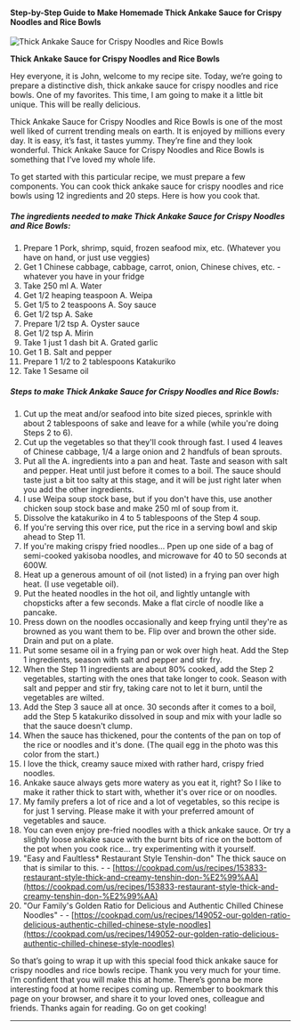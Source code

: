             

#### Step-by-Step Guide to Make Homemade Thick Ankake Sauce for Crispy Noodles and Rice Bowls

![Thick Ankake Sauce for Crispy Noodles and Rice Bowls](https://img-global.cpcdn.com/recipes/5818070481240064/751x532cq70/thick-ankake-sauce-for-crispy-noodles-and-rice-bowls-recipe-main-photo.jpg)

**Thick Ankake Sauce for Crispy Noodles and Rice Bowls**

Hey everyone, it is John, welcome to my recipe site. Today, we’re going to prepare a distinctive dish, thick ankake sauce for crispy noodles and rice bowls. One of my favorites. This time, I am going to make it a little bit unique. This will be really delicious.

Thick Ankake Sauce for Crispy Noodles and Rice Bowls is one of the most well liked of current trending meals on earth. It is enjoyed by millions every day. It is easy, it’s fast, it tastes yummy. They’re fine and they look wonderful. Thick Ankake Sauce for Crispy Noodles and Rice Bowls is something that I’ve loved my whole life.

To get started with this particular recipe, we must prepare a few components. You can cook thick ankake sauce for crispy noodles and rice bowls using 12 ingredients and 20 steps. Here is how you cook that.

##### The ingredients needed to make Thick Ankake Sauce for Crispy Noodles and Rice Bowls:

1.  Prepare 1 Pork, shrimp, squid, frozen seafood mix, etc. (Whatever you have on hand, or just use veggies)
2.  Get 1 Chinese cabbage, cabbage, carrot, onion, Chinese chives, etc. - whatever you have in your fridge
3.  Take 250 ml A. Water
4.  Get 1/2 heaping teaspoon A. Weipa
5.  Get 1/5 to 2 teaspoons A. Soy sauce
6.  Get 1/2 tsp A. Sake
7.  Prepare 1/2 tsp A. Oyster sauce
8.  Get 1/2 tsp A. Mirin
9.  Take 1 just 1 dash bit A. Grated garlic
10.  Get 1 B. Salt and pepper
11.  Prepare 1 1/2 to 2 tablespoons Katakuriko
12.  Take 1 Sesame oil

##### Steps to make Thick Ankake Sauce for Crispy Noodles and Rice Bowls:

1.  Cut up the meat and/or seafood into bite sized pieces, sprinkle with about 2 tablespoons of sake and leave for a while (while you're doing Steps 2 to 6).
2.  Cut up the vegetables so that they'll cook through fast. I used 4 leaves of Chinese cabbage, 1/4 a large onion and 2 handfuls of bean sprouts.
3.  Put all the A. ingredients into a pan and heat. Taste and season with salt and pepper. Heat until just before it comes to a boil. The sauce should taste just a bit too salty at this stage, and it will be just right later when you add the other ingredients.
4.  I use Weipa soup stock base, but if you don't have this, use another chicken soup stock base and make 250 ml of soup from it.
5.  Dissolve the katakuriko in 4 to 5 tablespoons of the Step 4 soup.
6.  If you're serving this over rice, put the rice in a serving bowl and skip ahead to Step 11.
7.  If you're making crispy fried noodles… Ppen up one side of a bag of semi-cooked yakisoba noodles, and microwave for 40 to 50 seconds at 600W.
8.  Heat up a generous amount of oil (not listed) in a frying pan over high heat. (I use vegetable oil).
9.  Put the heated noodles in the hot oil, and lightly untangle with chopsticks after a few seconds. Make a flat circle of noodle like a pancake.
10.  Press down on the noodles occasionally and keep frying until they're as browned as you want them to be. Flip over and brown the other side. Drain and put on a plate.
11.  Put some sesame oil in a frying pan or wok over high heat. Add the Step 1 ingredients, season with salt and pepper and stir fry.
12.  When the Step 11 ingredients are about 80% cooked, add the Step 2 vegetables, starting with the ones that take longer to cook. Season with salt and pepper and stir fry, taking care not to let it burn, until the vegetables are wilted.
13.  Add the Step 3 sauce all at once. 30 seconds after it comes to a boil, add the Step 5 katakuriko dissolved in soup and mix with your ladle so that the sauce doesn't clump.
14.  When the sauce has thickened, pour the contents of the pan on top of the rice or noodles and it's done. (The quail egg in the photo was this color from the start.)
15.  I love the thick, creamy sauce mixed with rather hard, crispy fried noodles.
16.  Ankake sauce always gets more watery as you eat it, right? So I like to make it rather thick to start with, whether it's over rice or on noodles.
17.  My family prefers a lot of rice and a lot of vegetables, so this recipe is for just 1 serving. Please make it with your preferred amount of vegetables and sauce.
18.  You can even enjoy pre-fried noodles with a thick ankake sauce. Or try a slightly loose ankake sauce with the burnt bits of rice on the bottom of the pot when you cook rice… try experimenting with it yourself.
19.  "Easy and Faultless\* Restaurant Style Tenshin-don" The thick sauce on that is similar to this. - - [https://cookpad.com/us/recipes/153833-restaurant-style-thick-and-creamy-tenshin-don-%E2%99%AA](https://cookpad.com/us/recipes/153833-restaurant-style-thick-and-creamy-tenshin-don-%E2%99%AA)
20.  "Our Family's Golden Ratio for Delicious and Authentic Chilled Chinese Noodles" - - [https://cookpad.com/us/recipes/149052-our-golden-ratio-delicious-authentic-chilled-chinese-style-noodles](https://cookpad.com/us/recipes/149052-our-golden-ratio-delicious-authentic-chilled-chinese-style-noodles)

So that’s going to wrap it up with this special food thick ankake sauce for crispy noodles and rice bowls recipe. Thank you very much for your time. I’m confident that you will make this at home. There’s gonna be more interesting food at home recipes coming up. Remember to bookmark this page on your browser, and share it to your loved ones, colleague and friends. Thanks again for reading. Go on get cooking!

* * *
